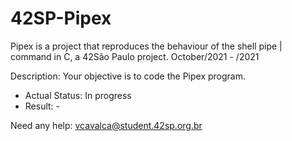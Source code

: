 # 42SP-Pipex
Pipex is a project that reproduces the behaviour of the shell pipe | command in C, a 42São Paulo project. October/2021 - /2021

Description: Your objective is to code the Pipex program.

- Actual Status: In progress
- Result: -

Need any help: vcavalca@student.42sp.org.br
